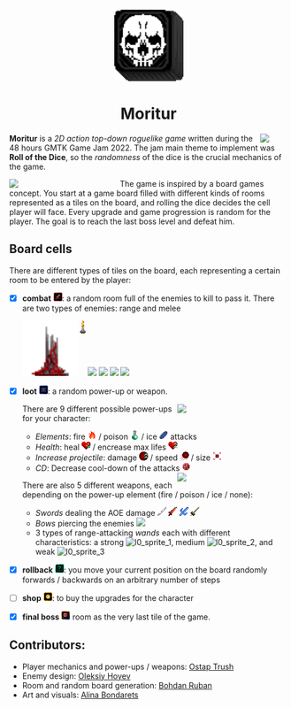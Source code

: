 <p align="center"><img src="game/art/avatar.png" width=125></p>
<h1 align="center">Moritur</h1>

<img src="https://user-images.githubusercontent.com/73172589/183405355-0a9b248e-6927-4ce8-acba-3ff291dfc6fd.gif" align="right" width=50>

**Moritur** is a _2D action top-down roguelike game_ written during the 48 hours GMTK Game Jam 2022. The jam main theme to implement was **Roll of the Dice**, so the _randomness_ of the dice is the crucial mechanics of the game.

<img src="https://user-images.githubusercontent.com/73172589/183412432-59c95f1b-56a7-4a4d-9e2e-1410bf594705.gif" width=200 align="left">

The game is inspired by a board games concept. You start at a game board filled with different kinds of rooms represented as a tiles on the board, and rolling the dice decides the cell player will face. Every upgrade and game progression is random for the player. The goal is to reach the last boss level and defeat him.

## Board cells

There are different types of tiles on the board, each representing a certain room to be entered by the player:

- [x] **combat** ![](game/art/Cells/combat_filled.png): a random room full of the enemies to kill to pass it. There are two types of enemies: range and melee

  <img src="game/art/decorations/bloody_pillar.png" width=100>
  <img src="game/art/decorations/candle.png" width=10 align="top">
  <img src="https://user-images.githubusercontent.com/73172589/183416376-5db62d74-4e48-4fa0-b7dc-84648bbf3128.gif" width=100>
  <img src="https://user-images.githubusercontent.com/73172589/183421628-8b0f1bb6-d638-4bb0-80d2-ef3a5a4c06b8.gif" width=150>
  <img src="https://user-images.githubusercontent.com/73172589/183424014-fe643cea-be0c-4a3f-a43e-f80caeff9345.gif" width=175>
  <img src="https://user-images.githubusercontent.com/73172589/183428307-7adde6d7-73ec-419d-8663-3827d319f567.gif" height=128>

- [x] **loot** ![](game/art/Cells/loot_filled.png): a random power-up or weapon.
  
  <img src="https://user-images.githubusercontent.com/73172589/183409180-e3218cdc-8874-443d-90cc-ff9afb930240.gif" width=200 align="right">

  There are 9 different possible power-ups for your character:

  * _Elements_: fire ![](game/art/PowerUps/16x16_fire.png) / poison ![](game/art/PowerUps/16x16_poison.png) / ice ![](game/art/PowerUps/16x16_ice.png) attacks
  * _Health_: heal ![](game/art/PowerUps/heal.png) / encrease max lifes ![](game/art/PowerUps/health_up.png)
  * _Increase projectile_: damage ![](game/art/PowerUps/encrease_dmg.png) / speed ![](game/art/PowerUps/encrease_speed.png) / size ![](game/art/PowerUps/projectile_size.png)
  * _CD_: Decrease cool-down of the attacks ![](game/art/PowerUps/cd_reduction.png)
  
  <img src="https://user-images.githubusercontent.com/73172589/183419483-cafdaa0b-a86e-40a0-af94-8ba577b5ec30.gif" width=200 align="right">

  There are also 5 different weapons, each depending on the power-up element (fire / poison / ice / none):
  * _Swords_ dealing the AOE damage ![](game/art/Weapons/sword/Wind%20Element.png) ![](game/art/Weapons/sword.png) ![](game/art/Weapons/sword/Ice-Water%20Element.png) ![](game/art/Weapons/sword/Earth%20Element.png)
  * _Bows_ piercing the enemies ![](https://user-images.githubusercontent.com/73172589/183414786-7e803142-4964-4096-b84a-bcdf245f42fc.png)
  * 3 types of range-attacking _wands_ each with different characteristics: a strong ![l0_sprite_1](https://user-images.githubusercontent.com/73172589/183401097-fc839c25-8ee2-42ae-b6ee-43e8b598d38b.png), medium ![l0_sprite_2](https://user-images.githubusercontent.com/73172589/183401101-ce722691-3595-4c9b-ae0a-58ead0c51346.png), and weak ![l0_sprite_3](https://user-images.githubusercontent.com/73172589/183401105-d615e0ca-6949-4457-bd4e-971231cfe49c.png)

- [x] **rollback** ![](game/art/Cells/random_effect_filled.png): you move your current position on the board randomly forwards / backwards on an arbitrary number of steps

- [ ] **shop** ![](game/art/Cells/shop_filled.png): to buy the upgrades for the character

- [x] **final boss** ![](game/art/Cells/boss.png) room as the very last tile of the game.

## Contributors:
* Player mechanics and power-ups / weapons: [Ostap Trush](https://github.com/Adeon18)
* Enemy design: [Oleksiy Hoyev](https://github.com/alexg-lviv)
* Room and random board generation: [Bohdan Ruban](https://github.com/iamthewalrus67)
* Art and visuals: [Alina Bondarets](https://github.com/alorthius)
